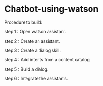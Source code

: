 # Chatbot-using-watson
Procedure to build:

step 1 : Open watson assistant.

step 2 : Create an assistant.

step 3 : Create a dialog skill.

step 4 : Add intents from a content catalog.

step 5 : Build a dialog.

step 6 : Integrate the assistants.
